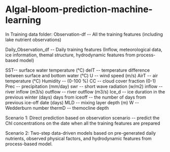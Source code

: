 # Algal-bloom-prediction-machine-learning

In Training data folder:
Observation-df -- All the training features (including lake nutrient observations)

Daily_Observation_df -- Daily training features (Inflow, meteorological data, ice information, themal structure, hydrodynamic features from process-based model)

SST-- surface water temperature (°C)
delT -- temperature difference between surface and bottom water (°C)
U -- wind speed (m/s)
AirT -- air temperature (°C)
Humidity -- (0-100 %)
CC -- cloud cover fraction (0-1)
Prec -- precipitation (mm/day)
swr -- short wave radiation (w/m2)
inflow -- river inflow (m3/s)
outflow -- river outflow (m3/s) 
Ice_d -- ice duration in the previous winter (days)
days from iceoff -- the number of days from previous ice-off date (days)
MLD -- mixing layer depth (m)
W -- Wedderburn number
thermD -- themocline depth

Scenario 1:
Direct prediction based on observation scenario -- predict the Chl concentrations on the date when all the training features are prepared

Scenario 2: 
Two-step data-driven models based on pre-generated daily nutrients, observed physical factors, and hydrodynamic features from process-based model.
